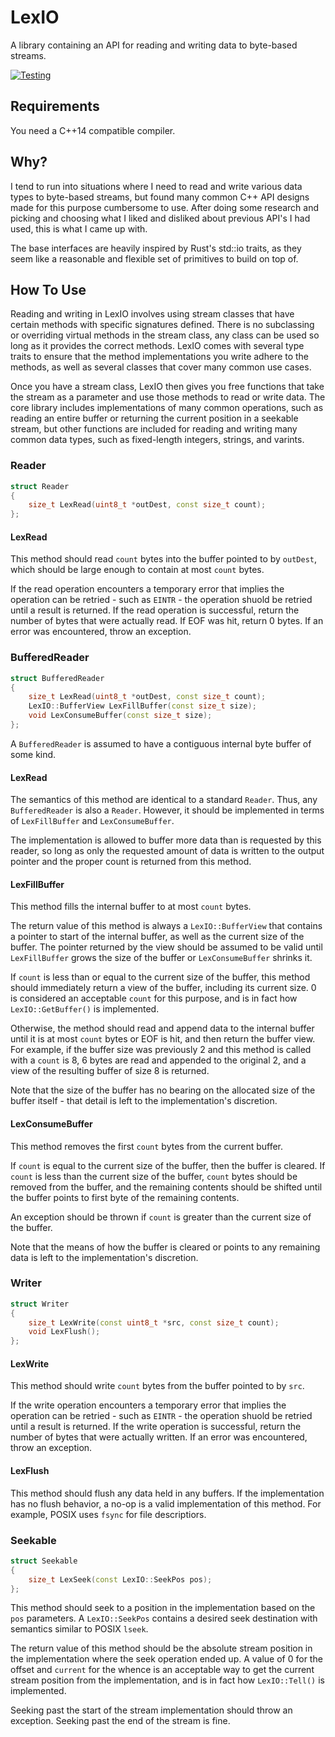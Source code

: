 LexIO
=====
A library containing an API for reading and writing data to byte-based streams.

[![Testing](https://github.com/AlexMax/lexio/actions/workflows/cpp20.yml/badge.svg)](https://github.com/AlexMax/lexio/actions/workflows/cpp20.yml)

Requirements
------------
You need a C++14 compatible compiler.

Why?
----
I tend to run into situations where I need to read and write various data types to byte-based streams, but found many common C++ API designs made for this purpose cumbersome to use.  After doing some research and picking and choosing what I liked and disliked about previous API's I had used, this is what I came up with.

The base interfaces are heavily inspired by Rust's std::io traits, as they seem like a reasonable and flexible set of primitives to build on top of.

How To Use
----------
Reading and writing in LexIO involves using stream classes that have certain methods with specific signatures defined.  There is no subclassing or overriding virtual methods in the stream class, any class can be used so long as it provides the correct methods.  LexIO comes with several type traits to ensure that the method implementations you write adhere to the methods, as well as several classes that cover many common use cases.

Once you have a stream class, LexIO then gives you free functions that take the stream as a parameter and use those methods to read or write data.  The core library includes implementations of many common operations, such as reading an entire buffer or returning the current position in a seekable stream, but other functions are included for reading and writing many common data types, such as fixed-length integers, strings, and varints.

### Reader

```cpp
struct Reader
{
    size_t LexRead(uint8_t *outDest, const size_t count);
};
```

#### LexRead

This method should read `count` bytes into the buffer pointed to by `outDest`, which should be large enough to contain at most `count` bytes.

If the read operation encounters a temporary error that implies the operation can be retried - such as `EINTR` - the operation shuold be retried until a result is returned.  If the read operation is successful, return the number of bytes that were actually read.  If EOF was hit, return 0 bytes.  If an error was encountered, throw an exception.

### BufferedReader

```cpp
struct BufferedReader
{
    size_t LexRead(uint8_t *outDest, const size_t count);
    LexIO::BufferView LexFillBuffer(const size_t size);
    void LexConsumeBuffer(const size_t size);
};
```

A `BufferedReader` is assumed to have a contiguous internal byte buffer of some kind. 

#### LexRead

The semantics of this method are identical to a standard `Reader`.  Thus, any `BufferedReader` is also a `Reader`.  However, it should be implemented in terms of `LexFillBuffer` and `LexConsumeBuffer`.

The implementation is allowed to buffer more data than is requested by this reader, so long as only the requested amount of data is written to the output pointer and the proper count is returned from this method.

#### LexFillBuffer

This method fills the internal buffer to at most `count` bytes.

The return value of this method is always a `LexIO::BufferView` that contains a pointer to start of the internal buffer, as well as the current size of the buffer.  The pointer returned by the view should be assumed to be valid until `LexFillBuffer` grows the size of the buffer or `LexConsumeBuffer` shrinks it.

If `count` is less than or equal to the current size of the buffer, this method should immediately return a view of the buffer, including its current size.  0 is considered an acceptable `count` for this purpose, and is in fact how `LexIO::GetBuffer()` is implemented.

Otherwise, the method should read and append data to the internal buffer until it is at most `count` bytes or EOF is hit, and then return the buffer view.  For example, if the buffer size was previously 2 and this method is called with a `count` is 8, 6 bytes are read and appended to the original 2, and a view of the resulting buffer of size 8 is returned.

Note that the size of the buffer has no bearing on the allocated size of the buffer itself - that detail is left to the implementation's discretion.

#### LexConsumeBuffer

This method removes the first `count` bytes from the current buffer.

If `count` is equal to the current size of the buffer, then the buffer is cleared.  If `count` is less than the current size of the buffer, `count` bytes should be removed from the buffer, and the remaining contents should be shifted until the buffer points to first byte of the remaining contents.

An exception should be thrown if `count` is greater than the current size of the buffer.

Note that the means of how the buffer is cleared or points to any remaining data is left to the implementation's discretion.

### Writer

```cpp
struct Writer
{
    size_t LexWrite(const uint8_t *src, const size_t count);
    void LexFlush();
};
```

#### LexWrite

This method should write `count` bytes from the buffer pointed to by `src`.

If the write operation encounters a temporary error that implies the operation can be retried - such as `EINTR` - the operation shuold be retried until a result is returned.  If the write operation is successful, return the number of bytes that were actually written.  If an error was encountered, throw an exception.

#### LexFlush

This method should flush any data held in any buffers.  If the implementation has no flush behavior, a no-op is a valid implementation of this method.  For example, POSIX uses `fsync` for file descriptiors.

### Seekable

```cpp
struct Seekable
{
    size_t LexSeek(const LexIO::SeekPos pos);
};
```

This method should seek to a position in the implementation based on the `pos` parameters.  A `LexIO::SeekPos` contains a desired seek destination with semantics similar to POSIX `lseek`.

The return value of this method should be the absolute stream position in the implementation where the seek operation ended up.  A value of 0 for the offset and `current` for the whence is an acceptable way to get the current stream position from the implementation, and is in fact how `LexIO::Tell()` is implemented.

Seeking past the start of the stream implementation should throw an exception.  Seeking past the end of the stream is fine.

